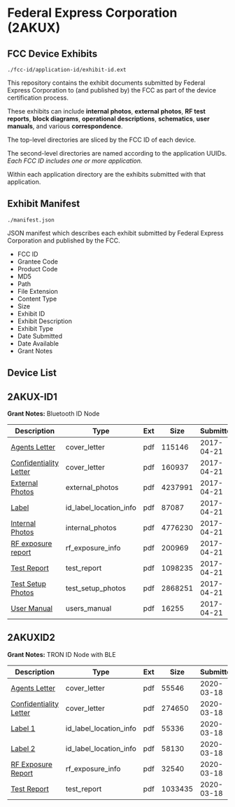 # Federal Express Corporation (2AKUX)
## FCC Device Exhibits

```
./fcc-id/application-id/exhibit-id.ext
```

This repository contains the exhibit documents submitted by Federal Express Corporation to (and published by) the FCC as part of the device certification process.

These exhibits can include **internal photos**, **external photos**, **RF test reports**, **block diagrams**, **operational descriptions**, **schematics**, **user manuals**, and various **correspondence**.

The top-level directories are sliced by the FCC ID of each device.

The second-level directories are named according to the application UUIDs. *Each FCC ID includes one or more application.*

Within each application directory are the exhibits submitted with that application. 

## Exhibit Manifest

```
./manifest.json
```

JSON manifest which describes each exhibit submitted by Federal Express Corporation and published by the FCC.

- FCC ID
- Grantee Code
- Product Code
- MD5
- Path
- File Extension
- Content Type
- Size
- Exhibit ID
- Exhibit Description
- Exhibit Type
- Date Submitted
- Date Available
- Grant Notes

## Device List
## 2AKUX-ID1
**Grant Notes:** Bluetooth ID Node

| Description | Type | Ext | Size | Submitted | Available |
| ----------- | ---- | --- | ---- | --------- | --------- |
| [Agents Letter](2AKUX-ID1/5c03dab8a9dd79edb05d8cd305cd72b3/3366416.pdf) | cover_letter | pdf | 115146 | 2017-04-21 | 2017-04-21 |
| [Confidentiality Letter](2AKUX-ID1/5c03dab8a9dd79edb05d8cd305cd72b3/3366417.pdf) | cover_letter | pdf | 160937 | 2017-04-21 | 2017-04-21 |
| [External Photos](2AKUX-ID1/5c03dab8a9dd79edb05d8cd305cd72b3/3366407.pdf) | external_photos | pdf | 4237991 | 2017-04-21 | 2017-10-10 |
| [Label](2AKUX-ID1/5c03dab8a9dd79edb05d8cd305cd72b3/3366406.pdf) | id_label_location_info | pdf | 87087 | 2017-04-21 | 2017-04-21 |
| [Internal Photos](2AKUX-ID1/5c03dab8a9dd79edb05d8cd305cd72b3/3366414.pdf) | internal_photos | pdf | 4776230 | 2017-04-21 | 2017-10-10 |
| [RF exposure report](2AKUX-ID1/5c03dab8a9dd79edb05d8cd305cd72b3/3366413.pdf) | rf_exposure_info | pdf | 200969 | 2017-04-21 | 2017-04-21 |
| [Test Report](2AKUX-ID1/5c03dab8a9dd79edb05d8cd305cd72b3/3366410.pdf) | test_report | pdf | 1098235 | 2017-04-21 | 2017-04-21 |
| [Test Setup Photos](2AKUX-ID1/5c03dab8a9dd79edb05d8cd305cd72b3/3366411.pdf) | test_setup_photos | pdf | 2868251 | 2017-04-21 | 2017-04-21 |
| [User Manual](2AKUX-ID1/5c03dab8a9dd79edb05d8cd305cd72b3/3366412.pdf) | users_manual | pdf | 16255 | 2017-04-21 | 2017-10-10 |
## 2AKUXID2
**Grant Notes:** TRON ID Node with BLE

| Description | Type | Ext | Size | Submitted | Available |
| ----------- | ---- | --- | ---- | --------- | --------- |
| [Agents Letter](2AKUXID2/6f7bccdd6897583ac1377dc94f480637/4654511.pdf) | cover_letter | pdf | 55546 | 2020-03-18 | 2020-03-18 |
| [Confidentiality Letter](2AKUXID2/6f7bccdd6897583ac1377dc94f480637/4654512.pdf) | cover_letter | pdf | 274650 | 2020-03-18 | 2020-03-18 |
| [Label 1](2AKUXID2/6f7bccdd6897583ac1377dc94f480637/4654507.pdf) | id_label_location_info | pdf | 55336 | 2020-03-18 | 2020-03-18 |
| [Label 2](2AKUXID2/6f7bccdd6897583ac1377dc94f480637/4654508.pdf) | id_label_location_info | pdf | 58130 | 2020-03-18 | 2020-03-18 |
| [RF Exposure Report](2AKUXID2/6f7bccdd6897583ac1377dc94f480637/4654510.pdf) | rf_exposure_info | pdf | 32540 | 2020-03-18 | 2020-03-18 |
| [Test Report](2AKUXID2/6f7bccdd6897583ac1377dc94f480637/4654509.pdf) | test_report | pdf | 1033435 | 2020-03-18 | 2020-03-18 |
